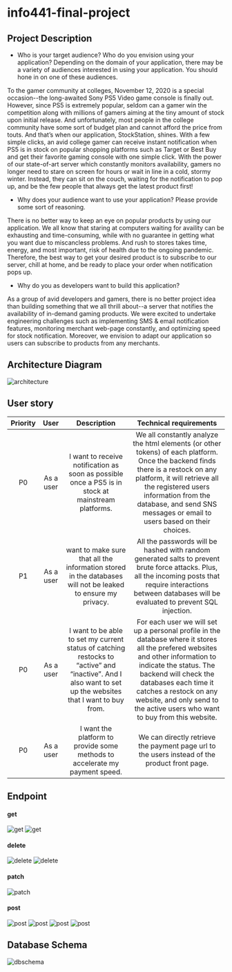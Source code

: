 # info441-final-project

## Project Description

- Who is your target audience?  Who do you envision using your application? Depending on the domain of your application, there may be a variety of audiences interested in using your application.  You should hone in on one of these audiences.

To the gamer community at colleges, November 12, 2020 is a special occasion--the long-awaited Sony PS5 Video game console is finally out. However, since PS5 is extremely popular, seldom can a gamer win the competition along with millions of gamers aiming at the tiny amount of stock upon initial release. And unfortunately, most people in the college community have some sort of budget plan and cannot afford the price from touts. And that’s when our application, StockStation, shines. With a few simple clicks, an avid college gamer can receive instant notification when PS5 is in stock on popular shopping platforms such as Target or Best Buy and get their favorite gaming console with one simple click. With the power of our state-of-art server which constantly monitors availability, gamers no longer need to stare on screen for hours or wait in line in a cold, stormy winter. Instead, they can sit on the couch, waiting for the notification to pop up, and be the few people that always get the latest product first! 

- Why does your audience want to use your application? Please provide some sort of reasoning. 

There is no better way to keep an eye on popular products by using our application. We all know that staring at computers waiting for availity can be exhausting and time-consuming, while with no guarantee in getting what you want due to miscancless problems. And rush to stores takes time, energy, and most important, risk of health due to the ongoing pandemic. Therefore, the best way to get your desired product is to subscribe to our server, chill at home, and be ready to place your order when notification pops up. 

- Why do you as developers want to build this application?

As a group of avid developers and gamers, there is no better project idea than building something that we all thrill about--a server that notifies the availability of in-demand gaming products. We were excited to undertake engineering challenges such as implementing SMS & email notification features, monitoring merchant web-page constantly, and optimizing speed for stock notification. Moreover, we envision to adapt our application so users can subscribe to products from any merchants. 

## Architecture Diagram
![architecture](/img/arch.png)

## User story
Priority|User|Description|Technical requirements
:----:|:----:|:-----------:| :----------: 
P0|As a user|I want to receive notification as soon as possible once a PS5 is in stock at mainstream platforms.|We all constantly analyze the html elements (or other tokens) of each platform. Once the backend finds there is a restock on any platform, it will retrieve all the registered users information from the database, and send SNS messages or email to users based on their choices.
P1|As a user| want to make sure that all the information stored in the databases will not be leaked to ensure my privacy.|All the passwords will be hashed with random generated salts to prevent brute force attacks. Plus, all the incoming posts that require interactions between databases will be evaluated to prevent SQL injection.
P0|As a user|I want to be able to set my current status of catching restocks to “active” and “inactive”. And I also want to set up the websites that I want to buy from. |For each user we will set up a personal profile in the database where it stores all the prefered websites and other information to indicate the status. The backend will check the databases each time it catches a restock on any website, and only send to the active users who want to buy from this website.
P0|As a user|I want the platform to provide some methods to accelerate my payment speed.|We can directly retrieve the payment page url to the users instead of the product front page.

## Endpoint

#### get
![get](/img/get_subscribe.png)
![get](/img/get_user_login.png)

#### delete
![delete](/img/delete_session.png)
![delete](/img/delete_subscribe.png)

#### patch
![patch](/img/patch_subscribe.png)

#### post
![post](/img/post_subscribe.png)
![post](/img/post_sessions.png)
![post](/img/post_user.png)
![post](/img/post_user_login.png)
## Database Schema
![dbschema](/img/db_schema_updated.png)
